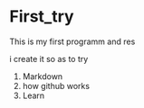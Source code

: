 # First_try
This is my first programm and res

i create it so as to try
1. Markdown
2. how github works
3. Learn
